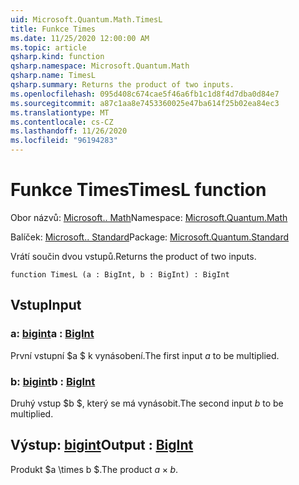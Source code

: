 ```yaml
---
uid: Microsoft.Quantum.Math.TimesL
title: Funkce Times
ms.date: 11/25/2020 12:00:00 AM
ms.topic: article
qsharp.kind: function
qsharp.namespace: Microsoft.Quantum.Math
qsharp.name: TimesL
qsharp.summary: Returns the product of two inputs.
ms.openlocfilehash: 095d408c674cae5f46a6fb1c1d8f4d7dba0d84e7
ms.sourcegitcommit: a87c1aa8e7453360025e47ba614f25b02ea84ec3
ms.translationtype: MT
ms.contentlocale: cs-CZ
ms.lasthandoff: 11/26/2020
ms.locfileid: "96194283"
---
```

# <a name="timesl-function"></a><span data-ttu-id="8e7c1-102">Funkce Times</span><span class="sxs-lookup"><span data-stu-id="8e7c1-102">TimesL function</span></span>

<span data-ttu-id="8e7c1-103">Obor názvů: [Microsoft.. Math](xref:Microsoft.Quantum.Math)</span><span class="sxs-lookup"><span data-stu-id="8e7c1-103">Namespace: [Microsoft.Quantum.Math](xref:Microsoft.Quantum.Math)</span></span>

<span data-ttu-id="8e7c1-104">Balíček: [Microsoft.. Standard](https://nuget.org/packages/Microsoft.Quantum.Standard)</span><span class="sxs-lookup"><span data-stu-id="8e7c1-104">Package: [Microsoft.Quantum.Standard](https://nuget.org/packages/Microsoft.Quantum.Standard)</span></span>


<span data-ttu-id="8e7c1-105">Vrátí součin dvou vstupů.</span><span class="sxs-lookup"><span data-stu-id="8e7c1-105">Returns the product of two inputs.</span></span>

```qsharp
function TimesL (a : BigInt, b : BigInt) : BigInt
```


## <a name="input"></a><span data-ttu-id="8e7c1-106">Vstup</span><span class="sxs-lookup"><span data-stu-id="8e7c1-106">Input</span></span>

### <a name="a--bigint"></a><span data-ttu-id="8e7c1-107">a: [bigint](xref:microsoft.quantum.lang-ref.bigint)</span><span class="sxs-lookup"><span data-stu-id="8e7c1-107">a : [BigInt](xref:microsoft.quantum.lang-ref.bigint)</span></span>

<span data-ttu-id="8e7c1-108">První vstupní $a $ k vynásobení.</span><span class="sxs-lookup"><span data-stu-id="8e7c1-108">The first input $a$ to be multiplied.</span></span>


### <a name="b--bigint"></a><span data-ttu-id="8e7c1-109">b: [bigint](xref:microsoft.quantum.lang-ref.bigint)</span><span class="sxs-lookup"><span data-stu-id="8e7c1-109">b : [BigInt](xref:microsoft.quantum.lang-ref.bigint)</span></span>

<span data-ttu-id="8e7c1-110">Druhý vstup $b $, který se má vynásobit.</span><span class="sxs-lookup"><span data-stu-id="8e7c1-110">The second input $b$ to be multiplied.</span></span>



## <a name="output--bigint"></a><span data-ttu-id="8e7c1-111">Výstup: [bigint](xref:microsoft.quantum.lang-ref.bigint)</span><span class="sxs-lookup"><span data-stu-id="8e7c1-111">Output : [BigInt](xref:microsoft.quantum.lang-ref.bigint)</span></span>

<span data-ttu-id="8e7c1-112">Produkt $a \times b $.</span><span class="sxs-lookup"><span data-stu-id="8e7c1-112">The product $a \times b$.</span></span>